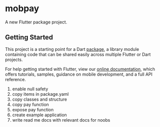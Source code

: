 # mobpay

A new Flutter package project.

## Getting Started

This project is a starting point for a Dart
[package](https://flutter.dev/developing-packages/),
a library module containing code that can be shared easily across
multiple Flutter or Dart projects.

For help getting started with Flutter, view our 
[online documentation](https://flutter.dev/docs), which offers tutorials, 
samples, guidance on mobile development, and a full API reference.


1. enable null safety
2. copy items in package.yaml
3. copy classes and structure
4. copy pay function
5. expose pay function
6. create example application
7. write read me docs with relevant docs for noobs